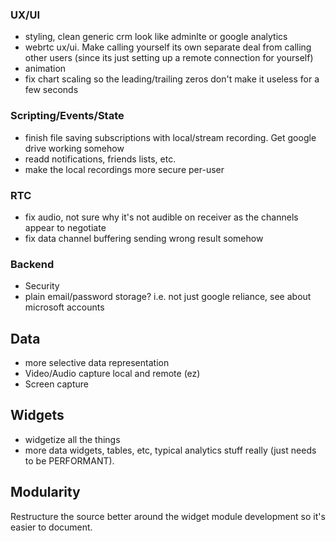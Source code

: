 ### UX/UI
- styling, clean generic crm look like adminlte or google analytics
- webrtc ux/ui. Make calling yourself its own separate deal from calling other users (since its just setting up a remote connection for yourself)
- animation
- fix chart scaling so the leading/trailing zeros don't make it useless for a few seconds

### Scripting/Events/State

- finish file saving subscriptions with local/stream recording. Get google drive working somehow
- readd notifications, friends lists, etc.
- make the local recordings more secure per-user

### RTC

- fix audio, not sure why it's not audible on receiver as the channels appear to negotiate
- fix data channel buffering sending wrong result somehow

### Backend

- Security
- plain email/password storage? i.e. not just google reliance, see about microsoft accounts

## Data

- more selective data representation
- Video/Audio capture local and remote (ez)
- Screen capture

## Widgets

- widgetize all the things
- more data widgets, tables, etc, typical analytics stuff really (just needs to be PERFORMANT).

## Modularity

Restructure the source better around the widget module development so it's easier to document. 
